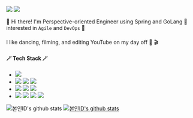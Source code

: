 [<img src="https://img.shields.io/badge/Tech Blog-black?style=flat-square&logo=GitHub&logoColor=white" />](https://medium.com/@itsinil)
[<img src="https://img.shields.io/badge/itsinil@gmail.com-blue?style=flat-square&logo=Gmail&logoColor=white" />](itsinil@gmail.com)

🙌  Hi there! I'm Perspective-oriented Engineer using Spring and GoLang 👊<br>
interested in `Agile` and `DevOps` 💖
#### 


I like dancing, filming, and editing YouTube on my day off 🕺 🎬


#### 🪄 Tech Stack  🪄

-  <img src="https://img.shields.io/badge/blockchain-121D33?style=flat-square&logo=blockchaindotcom&logoColor=white">
- <img src="https://img.shields.io/badge/Golang-black?style=flat-square&logo=go&logoColor=white"> <img src="https://img.shields.io/badge/Java-007396?style=flat-square&logo=Java&logoColor=white"> <img src="https://img.shields.io/badge/Spring Boot-brightgreen?style=flat-square&logo=Spring&logoColor=white"> 
- <img src="https://img.shields.io/badge/javascript-F7DF1E?style=flat-square&logo=javascript&logoColor=white">  <img src="https://img.shields.io/badge/typescript-3178C6?style=flat-square&logo=typescript&logoColor=white"> <img src="https://img.shields.io/badge/nextjs-000000?style=flat-square&logo=nextdotjs&logoColor=white">
- <img src="https://img.shields.io/badge/kubernetes-326CE5?style=flat-square&logo=kubernetes&logoColor=white"> <img src="https://img.shields.io/badge/Elastic Stack-005571?style=flat-square&logo=Elastic Stack&logoColor=white"> <img src="https://img.shields.io/badge/Prometheus-E6522C?style=flat-square&logo=Prometheus&logoColor=white"> <img src="https://img.shields.io/badge/Grafana-F46800?style=flat-square&logo=Grafana&logoColor=white">


![본인ID's github stats](https://github-readme-stats-gocheat.vercel.app/api?username=bluecheat&count_private=true&show_icons=true&theme=dracula&line_height=20)
[![본인ID's github stats](https://github-readme-stats.vercel.app/api/top-langs/?username=bluecheat&show_icons=true&hide_border=true&title_color=004386&icon_color=004386&layout=compact)](https://github.com/본인ID)





















<!---
gocheat/gocheat is a ✨ special ✨ repository because its `README.md` (this file) appears on your GitHub profile.
You can click the Preview link to take a look at your changes.
--->
